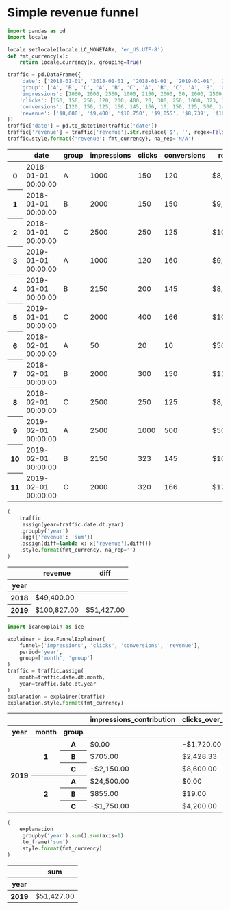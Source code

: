 # Simple revenue funnel


```python
import pandas as pd
import locale

locale.setlocale(locale.LC_MONETARY, 'en_US.UTF-8')
def fmt_currency(x):
    return locale.currency(x, grouping=True)

traffic = pd.DataFrame({
    'date': ['2018-01-01', '2018-01-01', '2018-01-01', '2019-01-01', '2019-01-01', '2019-01-01', '2018-02-01', '2018-02-01', '2018-02-01', '2019-02-01', '2019-02-01', '2019-02-01'],
    'group': ['A', 'B', 'C', 'A', 'B', 'C', 'A', 'B', 'C', 'A', 'B', 'C'],
    'impressions': [1000, 2000, 2500, 1000, 2150, 2000, 50, 2000, 2500, 2500, 2150, 2000],
    'clicks': [150, 150, 250, 120, 200, 400, 20, 300, 250, 1000, 323, 320],
    'conversions': [120, 150, 125, 160, 145, 166, 10, 150, 125, 500, 145, 166],
    'revenue': ['$8,600', '$9,400', '$10,750', '$9,055', '$8,739', '$10,147', '$500', '$11,400', '$8,750', '$50,000', '$10,739', '$12,147'],
})
traffic['date'] = pd.to_datetime(traffic['date'])
traffic['revenue'] = traffic['revenue'].str.replace('$', '', regex=False).str.replace(',', '', regex=False).astype(float)
traffic.style.format({'revenue': fmt_currency}, na_rep='N/A')
```




<style type="text/css">
</style>
<table id="T_07124">
  <thead>
    <tr>
      <th class="blank level0" >&nbsp;</th>
      <th id="T_07124_level0_col0" class="col_heading level0 col0" >date</th>
      <th id="T_07124_level0_col1" class="col_heading level0 col1" >group</th>
      <th id="T_07124_level0_col2" class="col_heading level0 col2" >impressions</th>
      <th id="T_07124_level0_col3" class="col_heading level0 col3" >clicks</th>
      <th id="T_07124_level0_col4" class="col_heading level0 col4" >conversions</th>
      <th id="T_07124_level0_col5" class="col_heading level0 col5" >revenue</th>
    </tr>
  </thead>
  <tbody>
    <tr>
      <th id="T_07124_level0_row0" class="row_heading level0 row0" >0</th>
      <td id="T_07124_row0_col0" class="data row0 col0" >2018-01-01 00:00:00</td>
      <td id="T_07124_row0_col1" class="data row0 col1" >A</td>
      <td id="T_07124_row0_col2" class="data row0 col2" >1000</td>
      <td id="T_07124_row0_col3" class="data row0 col3" >150</td>
      <td id="T_07124_row0_col4" class="data row0 col4" >120</td>
      <td id="T_07124_row0_col5" class="data row0 col5" >$8,600.00</td>
    </tr>
    <tr>
      <th id="T_07124_level0_row1" class="row_heading level0 row1" >1</th>
      <td id="T_07124_row1_col0" class="data row1 col0" >2018-01-01 00:00:00</td>
      <td id="T_07124_row1_col1" class="data row1 col1" >B</td>
      <td id="T_07124_row1_col2" class="data row1 col2" >2000</td>
      <td id="T_07124_row1_col3" class="data row1 col3" >150</td>
      <td id="T_07124_row1_col4" class="data row1 col4" >150</td>
      <td id="T_07124_row1_col5" class="data row1 col5" >$9,400.00</td>
    </tr>
    <tr>
      <th id="T_07124_level0_row2" class="row_heading level0 row2" >2</th>
      <td id="T_07124_row2_col0" class="data row2 col0" >2018-01-01 00:00:00</td>
      <td id="T_07124_row2_col1" class="data row2 col1" >C</td>
      <td id="T_07124_row2_col2" class="data row2 col2" >2500</td>
      <td id="T_07124_row2_col3" class="data row2 col3" >250</td>
      <td id="T_07124_row2_col4" class="data row2 col4" >125</td>
      <td id="T_07124_row2_col5" class="data row2 col5" >$10,750.00</td>
    </tr>
    <tr>
      <th id="T_07124_level0_row3" class="row_heading level0 row3" >3</th>
      <td id="T_07124_row3_col0" class="data row3 col0" >2019-01-01 00:00:00</td>
      <td id="T_07124_row3_col1" class="data row3 col1" >A</td>
      <td id="T_07124_row3_col2" class="data row3 col2" >1000</td>
      <td id="T_07124_row3_col3" class="data row3 col3" >120</td>
      <td id="T_07124_row3_col4" class="data row3 col4" >160</td>
      <td id="T_07124_row3_col5" class="data row3 col5" >$9,055.00</td>
    </tr>
    <tr>
      <th id="T_07124_level0_row4" class="row_heading level0 row4" >4</th>
      <td id="T_07124_row4_col0" class="data row4 col0" >2019-01-01 00:00:00</td>
      <td id="T_07124_row4_col1" class="data row4 col1" >B</td>
      <td id="T_07124_row4_col2" class="data row4 col2" >2150</td>
      <td id="T_07124_row4_col3" class="data row4 col3" >200</td>
      <td id="T_07124_row4_col4" class="data row4 col4" >145</td>
      <td id="T_07124_row4_col5" class="data row4 col5" >$8,739.00</td>
    </tr>
    <tr>
      <th id="T_07124_level0_row5" class="row_heading level0 row5" >5</th>
      <td id="T_07124_row5_col0" class="data row5 col0" >2019-01-01 00:00:00</td>
      <td id="T_07124_row5_col1" class="data row5 col1" >C</td>
      <td id="T_07124_row5_col2" class="data row5 col2" >2000</td>
      <td id="T_07124_row5_col3" class="data row5 col3" >400</td>
      <td id="T_07124_row5_col4" class="data row5 col4" >166</td>
      <td id="T_07124_row5_col5" class="data row5 col5" >$10,147.00</td>
    </tr>
    <tr>
      <th id="T_07124_level0_row6" class="row_heading level0 row6" >6</th>
      <td id="T_07124_row6_col0" class="data row6 col0" >2018-02-01 00:00:00</td>
      <td id="T_07124_row6_col1" class="data row6 col1" >A</td>
      <td id="T_07124_row6_col2" class="data row6 col2" >50</td>
      <td id="T_07124_row6_col3" class="data row6 col3" >20</td>
      <td id="T_07124_row6_col4" class="data row6 col4" >10</td>
      <td id="T_07124_row6_col5" class="data row6 col5" >$500.00</td>
    </tr>
    <tr>
      <th id="T_07124_level0_row7" class="row_heading level0 row7" >7</th>
      <td id="T_07124_row7_col0" class="data row7 col0" >2018-02-01 00:00:00</td>
      <td id="T_07124_row7_col1" class="data row7 col1" >B</td>
      <td id="T_07124_row7_col2" class="data row7 col2" >2000</td>
      <td id="T_07124_row7_col3" class="data row7 col3" >300</td>
      <td id="T_07124_row7_col4" class="data row7 col4" >150</td>
      <td id="T_07124_row7_col5" class="data row7 col5" >$11,400.00</td>
    </tr>
    <tr>
      <th id="T_07124_level0_row8" class="row_heading level0 row8" >8</th>
      <td id="T_07124_row8_col0" class="data row8 col0" >2018-02-01 00:00:00</td>
      <td id="T_07124_row8_col1" class="data row8 col1" >C</td>
      <td id="T_07124_row8_col2" class="data row8 col2" >2500</td>
      <td id="T_07124_row8_col3" class="data row8 col3" >250</td>
      <td id="T_07124_row8_col4" class="data row8 col4" >125</td>
      <td id="T_07124_row8_col5" class="data row8 col5" >$8,750.00</td>
    </tr>
    <tr>
      <th id="T_07124_level0_row9" class="row_heading level0 row9" >9</th>
      <td id="T_07124_row9_col0" class="data row9 col0" >2019-02-01 00:00:00</td>
      <td id="T_07124_row9_col1" class="data row9 col1" >A</td>
      <td id="T_07124_row9_col2" class="data row9 col2" >2500</td>
      <td id="T_07124_row9_col3" class="data row9 col3" >1000</td>
      <td id="T_07124_row9_col4" class="data row9 col4" >500</td>
      <td id="T_07124_row9_col5" class="data row9 col5" >$50,000.00</td>
    </tr>
    <tr>
      <th id="T_07124_level0_row10" class="row_heading level0 row10" >10</th>
      <td id="T_07124_row10_col0" class="data row10 col0" >2019-02-01 00:00:00</td>
      <td id="T_07124_row10_col1" class="data row10 col1" >B</td>
      <td id="T_07124_row10_col2" class="data row10 col2" >2150</td>
      <td id="T_07124_row10_col3" class="data row10 col3" >323</td>
      <td id="T_07124_row10_col4" class="data row10 col4" >145</td>
      <td id="T_07124_row10_col5" class="data row10 col5" >$10,739.00</td>
    </tr>
    <tr>
      <th id="T_07124_level0_row11" class="row_heading level0 row11" >11</th>
      <td id="T_07124_row11_col0" class="data row11 col0" >2019-02-01 00:00:00</td>
      <td id="T_07124_row11_col1" class="data row11 col1" >C</td>
      <td id="T_07124_row11_col2" class="data row11 col2" >2000</td>
      <td id="T_07124_row11_col3" class="data row11 col3" >320</td>
      <td id="T_07124_row11_col4" class="data row11 col4" >166</td>
      <td id="T_07124_row11_col5" class="data row11 col5" >$12,147.00</td>
    </tr>
  </tbody>
</table>





```python
(
    traffic
    .assign(year=traffic.date.dt.year)
    .groupby('year')
    .agg({'revenue': 'sum'})
    .assign(diff=lambda x: x['revenue'].diff())
    .style.format(fmt_currency, na_rep='')
)
```




<style type="text/css">
</style>
<table id="T_aab19">
  <thead>
    <tr>
      <th class="blank level0" >&nbsp;</th>
      <th id="T_aab19_level0_col0" class="col_heading level0 col0" >revenue</th>
      <th id="T_aab19_level0_col1" class="col_heading level0 col1" >diff</th>
    </tr>
    <tr>
      <th class="index_name level0" >year</th>
      <th class="blank col0" >&nbsp;</th>
      <th class="blank col1" >&nbsp;</th>
    </tr>
  </thead>
  <tbody>
    <tr>
      <th id="T_aab19_level0_row0" class="row_heading level0 row0" >2018</th>
      <td id="T_aab19_row0_col0" class="data row0 col0" >$49,400.00</td>
      <td id="T_aab19_row0_col1" class="data row0 col1" ></td>
    </tr>
    <tr>
      <th id="T_aab19_level0_row1" class="row_heading level0 row1" >2019</th>
      <td id="T_aab19_row1_col0" class="data row1 col0" >$100,827.00</td>
      <td id="T_aab19_row1_col1" class="data row1 col1" >$51,427.00</td>
    </tr>
  </tbody>
</table>





```python
import icanexplain as ice

explainer = ice.FunnelExplainer(
    funnel=['impressions', 'clicks', 'conversions', 'revenue'],
    period='year',
    group=['month', 'group']
)
traffic = traffic.assign(
    month=traffic.date.dt.month,
    year=traffic.date.dt.year
)
explanation = explainer(traffic)
explanation.style.format(fmt_currency)
```




<style type="text/css">
</style>
<table id="T_647f1">
  <thead>
    <tr>
      <th class="blank" >&nbsp;</th>
      <th class="blank" >&nbsp;</th>
      <th class="blank level0" >&nbsp;</th>
      <th id="T_647f1_level0_col0" class="col_heading level0 col0" >impressions_contribution</th>
      <th id="T_647f1_level0_col1" class="col_heading level0 col1" >clicks_over_impressions_contribution</th>
      <th id="T_647f1_level0_col2" class="col_heading level0 col2" >conversions_over_clicks_contribution</th>
      <th id="T_647f1_level0_col3" class="col_heading level0 col3" >revenue_over_conversions_contribution</th>
    </tr>
    <tr>
      <th class="index_name level0" >year</th>
      <th class="index_name level1" >month</th>
      <th class="index_name level2" >group</th>
      <th class="blank col0" >&nbsp;</th>
      <th class="blank col1" >&nbsp;</th>
      <th class="blank col2" >&nbsp;</th>
      <th class="blank col3" >&nbsp;</th>
    </tr>
  </thead>
  <tbody>
    <tr>
      <th id="T_647f1_level0_row0" class="row_heading level0 row0" rowspan="6">2019</th>
      <th id="T_647f1_level1_row0" class="row_heading level1 row0" rowspan="3">1</th>
      <th id="T_647f1_level2_row0" class="row_heading level2 row0" >A</th>
      <td id="T_647f1_row0_col0" class="data row0 col0" >$0.00</td>
      <td id="T_647f1_row0_col1" class="data row0 col1" >-$1,720.00</td>
      <td id="T_647f1_row0_col2" class="data row0 col2" >$4,586.67</td>
      <td id="T_647f1_row0_col3" class="data row0 col3" >-$2,411.67</td>
    </tr>
    <tr>
      <th id="T_647f1_level2_row1" class="row_heading level2 row1" >B</th>
      <td id="T_647f1_row1_col0" class="data row1 col0" >$705.00</td>
      <td id="T_647f1_row1_col1" class="data row1 col1" >$2,428.33</td>
      <td id="T_647f1_row1_col2" class="data row1 col2" >-$3,446.67</td>
      <td id="T_647f1_row1_col3" class="data row1 col3" >-$347.67</td>
    </tr>
    <tr>
      <th id="T_647f1_level2_row2" class="row_heading level2 row2" >C</th>
      <td id="T_647f1_row2_col0" class="data row2 col0" >-$2,150.00</td>
      <td id="T_647f1_row2_col1" class="data row2 col1" >$8,600.00</td>
      <td id="T_647f1_row2_col2" class="data row2 col2" >-$2,924.00</td>
      <td id="T_647f1_row2_col3" class="data row2 col3" >-$4,129.00</td>
    </tr>
    <tr>
      <th id="T_647f1_level1_row3" class="row_heading level1 row3" rowspan="3">2</th>
      <th id="T_647f1_level2_row3" class="row_heading level2 row3" >A</th>
      <td id="T_647f1_row3_col0" class="data row3 col0" >$24,500.00</td>
      <td id="T_647f1_row3_col1" class="data row3 col1" >$0.00</td>
      <td id="T_647f1_row3_col2" class="data row3 col2" >$0.00</td>
      <td id="T_647f1_row3_col3" class="data row3 col3" >$25,000.00</td>
    </tr>
    <tr>
      <th id="T_647f1_level2_row4" class="row_heading level2 row4" >B</th>
      <td id="T_647f1_row4_col0" class="data row4 col0" >$855.00</td>
      <td id="T_647f1_row4_col1" class="data row4 col1" >$19.00</td>
      <td id="T_647f1_row4_col2" class="data row4 col2" >-$1,254.00</td>
      <td id="T_647f1_row4_col3" class="data row4 col3" >-$281.00</td>
    </tr>
    <tr>
      <th id="T_647f1_level2_row5" class="row_heading level2 row5" >C</th>
      <td id="T_647f1_row5_col0" class="data row5 col0" >-$1,750.00</td>
      <td id="T_647f1_row5_col1" class="data row5 col1" >$4,200.00</td>
      <td id="T_647f1_row5_col2" class="data row5 col2" >$420.00</td>
      <td id="T_647f1_row5_col3" class="data row5 col3" >$527.00</td>
    </tr>
  </tbody>
</table>





```python
(
    explanation
    .groupby('year').sum().sum(axis=1)
    .to_frame('sum')
    .style.format(fmt_currency)
)
```




<style type="text/css">
</style>
<table id="T_59cab">
  <thead>
    <tr>
      <th class="blank level0" >&nbsp;</th>
      <th id="T_59cab_level0_col0" class="col_heading level0 col0" >sum</th>
    </tr>
    <tr>
      <th class="index_name level0" >year</th>
      <th class="blank col0" >&nbsp;</th>
    </tr>
  </thead>
  <tbody>
    <tr>
      <th id="T_59cab_level0_row0" class="row_heading level0 row0" >2019</th>
      <td id="T_59cab_row0_col0" class="data row0 col0" >$51,427.00</td>
    </tr>
  </tbody>
</table>



